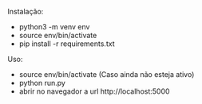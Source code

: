 Instalação:

* python3 -m venv env
* source env/bin/activate
* pip install -r requirements.txt

Uso:
* source env/bin/activate  (Caso ainda não esteja ativo)
* python run.py
* abrir no navegador a url http://localhost:5000
